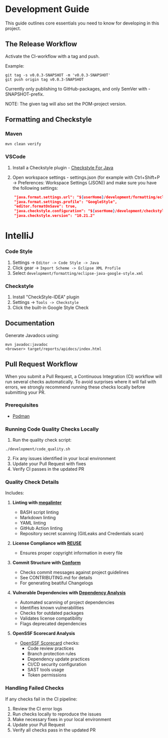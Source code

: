 # Development Guide

This guide outlines core essentials you need to know for developing in this project.

## The Release Workflow

Activate the CI-workflow with a tag and push.

Example:
```shell
git tag -s v0.0.3-SNAPSHOT -m 'v0.0.3-SNAPSHOT'
git push origin tag v0.0.3-SNAPSHOT
```
Currently only publishing to GitHub-packages, and only SemVer with -SNAPSHOT-prefix.

NOTE: The given tag will also set the POM-project version.

## Formatting and Checkstyle

### Maven

```shell
mvn clean verify 
```

### VSCode

1. Install a Checkstyle plugin - [Checkstyle For Java](https://marketplace.visualstudio.com/items?itemName=shengchen.vscode-checkstyle)

2. Open workspace settings - settings.json (for example with Ctrl+Shift+P -> Preferences: Workspace Settings (JSON)) and make sure you have the following settings:
```json
    "java.format.settings.url": "${userHome}/development/formatting/eclipse-java-google-style.xml",
    "java.format.settings.profile": "GoogleStyle",
    "editor.formatOnSave": true,
    "java.checkstyle.configuration": "${userHome}/development/checkstyle/google_checks.xml",
    "java.checkstyle.version": "10.21.2"
```

# IntelliJ

### Code Style
1. Settings -> `Editor -> Code Style -> Java`
2. Click gear -> `Import Scheme -> Eclipse XML Profile`
3. Select `development/formatting/eclipse-java-google-style.xml`

### Checkstyle

1. Install "CheckStyle-IDEA" plugin
2. Settings -> `Tools -> Checkstyle`
3. Click the built-in Google Style Check

## Documentation

Generate Javadocs using:

```shell
mvn javadoc:javadoc
<browser> target/reports/apidocs/index.html
```

## Pull Request Workflow

When you submit a Pull Request, a Continuous Integration (CI) workflow will run several checks automatically.
To avoid surprises where it will fail with errors, we strongly recommend running these checks locally before submitting your PR.

### Prerequisites

- [Podman](https://podman.io/)

### Running Code Quality Checks Locally

1. Run the quality check script:

```console
./development/code_quality.sh
```

2. Fix any issues identified in your local environment
3. Update your Pull Request with fixes
4. Verify CI passes in the updated PR

### Quality Check Details

Includes:

1. **Linting with [megalinter](https://github.com/oxsecurity/megalinter)**
   - BASH script linting
   - Markdown linting
   - YAML linting
   - GitHub Action linting
   - Repository secret scanning (GitLeaks and Credentials scan)

2. **License Compliance with [REUSE](https://github.com/fsfe/reuse-tool)**
   - Ensures proper copyright information in every file

3. **Commit Structure with [Conform](https://github.com/siderolabs/conform)**
   - Checks commit messages against project guidelines
   - See CONTRIBUTING.md for details
   - For generating beatiful Changelogs

4. **Vulnerable Dependencies with [Dependency Analysis](https://github.com/actions/dependency-review-action)**
   - Automated scanning of project dependencies
   - Identifies known vulnerabilities
   - Checks for outdated packages
   - Validates license compatibility
   - Flags deprecated dependencies

5. **OpenSSF Scorecard Analysis**
   - [OpenSSF Scorecard](https://github.com/ossf/scorecard) checks:
     - Code review practices
     - Branch protection rules
     - Dependency update practices
     - CI/CD security configuration
     - SAST tools usage
     - Token permissions

### Handling Failed Checks

If any checks fail in the CI pipeline:

1. Review the CI error logs
2. Run checks locally to reproduce the issues
3. Make necessary fixes in your local environment
4. Update your Pull Request
5. Verify all checks pass in the updated PR
